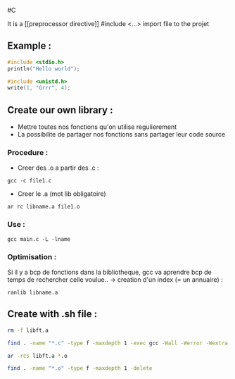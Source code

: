 #C 

It is a [[preprocessor directive]]
\#include <...>	import file to the projet 

## Example : 
```C
#include <stdio.h>
println("Hello world");

#include <unistd.h>
write(1, "Grrr", 4);
```

## Create our own library :
- Mettre toutes nos fonctions qu'on utilise regulierement
- La possibilite de partager nos fonctions sans partager leur code source

### Procedure :
- Creer des .o a partir des .c  :
```Shell
gcc -c file1.c
```
- Creer le .a (mot lib obligatoire)
```Shell
ar rc libname.a file1.o
```

### Use :
```Shell
gcc main.c -L -lname
```

### Optimisation :
Si il y a bcp de fonctions dans la bibliotheque, gcc va aprendre bcp de temps de rechercher celle voulue..
-> creation d'un index (= un annuaire) :
```Shell
ranlib libname.a  
```

## Create with .sh file :
```sh
rm -f libft.a

find . -name "*.c" -type f -maxdepth 1 -exec gcc -Wall -Werror -Wextra -c {} \;

ar -rcs libft.a *.o

find . -name "*.o" -type f -maxdepth 1 -delete
```